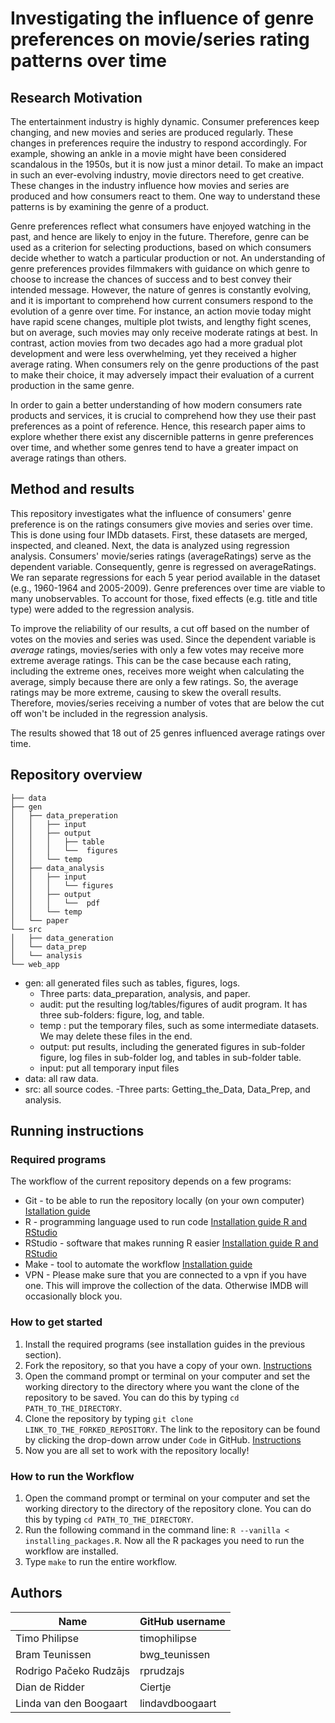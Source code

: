 # Investigating the influence of genre preferences on movie/series rating patterns over time

## Research Motivation

The entertainment industry is highly dynamic. Consumer preferences keep changing, and new movies and series are produced regularly. These changes in preferences require the industry to respond accordingly. For
example, showing an ankle in a movie might have been considered scandalous in the 1950s, but it is now just a minor detail. To make an impact in such an ever-evolving industry, movie directors need to get creative. These changes in the industry influence how movies and series are produced and how consumers react to them. One way to understand these patterns is by examining the genre of a product. 

Genre preferences reflect what consumers have enjoyed watching in the past, and hence are likely to enjoy in the future. Therefore, genre can be used as a criterion for selecting productions, based on which consumers decide whether to watch a particular production or not. An understanding of genre preferences provides filmmakers with guidance on which genre to choose to increase the chances of success and to best
convey their intended message. However, the nature of genres is constantly evolving, and it is important to comprehend how current consumers respond to the evolution of a genre over time. For instance, an action movie today might have rapid scene changes, multiple plot twists, and lengthy fight scenes, but on average, such movies may only receive moderate ratings at best. In contrast, action movies from two decades ago had a more gradual plot development and were less overwhelming, yet they received a higher average rating. When consumers rely on the genre productions of the past to make their choice, it may adversely impact their evaluation of a current production in the same genre.

In order to gain a better understanding of how modern consumers rate products and services, it is crucial to comprehend how they use their past preferences as a point of reference. Hence, this research paper aims to explore whether there exist any discernible patterns in genre preferences over time, and whether some genres tend to have a greater impact on average ratings than others.

## Method and results

This repository investigates what the influence of consumers' genre preference is on the ratings consumers give movies and series over time. This is done using four IMDb datasets. First, these datasets are merged, inspected, and cleaned. Next, the data is analyzed  using regression analysis. Consumers' movie/series ratings (averageRatings) serve as the dependent variable. Consequently, genre is regressed on averageRatings. We ran separate regressions for each 5 year period available in the dataset (e.g., 1960-1964 and 2005-2009). Genre preferences over time are viable to many unobservables. To account for those, fixed effects (e.g. title and title type) were added to the regression analysis.

To improve the reliability of our results, a cut off based on the number of votes on the movies and series was used. Since the dependent variable is *average* ratings, movies/series with only a few votes may receive more extreme average ratings. This can be the case because each rating, including the extreme ones, receives more weight when calculating the average, simply because there are only a few ratings. So, the average ratings may be more extreme, causing to skew the overall results. Therefore, movies/series receiving a number of votes that are below the cut off won't be included in the regression analysis. 

The results showed that 18 out of 25 genres influenced average ratings over time. 

## Repository overview

```
├── data
├── gen
│   ├── data_preperation
│   │   ├── input
│   │   ├── output
│   │   │   ├── table
│   │   │   └──  figures
│   │   └── temp
│   ├── data_analysis
│   │   ├── input
│   │   │   └── figures
│   │   ├── output
│   │   │   └──  pdf
│   │   └── temp
│   └── paper
└── src
│   ├── data_generation
│   └── data_prep
│   └── analysis
└── web_app

```
    
* gen: all generated files such as tables, figures, logs.
  - Three parts: data_preparation, analysis, and paper.
  - audit: put the resulting log/tables/figures of audit program. It has three sub-folders: figure, log, and table.
  - temp : put the temporary files, such as some intermediate datasets. We may delete these files in the end.
  - output: put results, including the generated figures in sub-folder figure, log files in sub-folder log, and tables in sub-folder table.
  - input: put all temporary input files
* data: all raw data.
* src: all source codes.
  -Three parts: Getting_the_Data, Data_Prep, and analysis.

## Running instructions
### Required programs

The workflow of the current repository depends on a few programs: 

* Git - to be able to run the repository locally (on your own computer) [Istallation guide](https://tilburgsciencehub.com/topics/automation/version-control/start-git/git/)
* R - programming language used to run code [Installation guide R and RStudio](https://tilburgsciencehub.com/topics/computer-setup/software-installation/rstudio/r/)
* RStudio - software that makes running R easier [Installation guide R and RStudio](https://tilburgsciencehub.com/topics/computer-setup/software-installation/rstudio/r/)
* Make - tool to automate the workflow [Installation guide](https://tilburgsciencehub.com/topics/automation/automation-tools/makefiles/make])
* VPN - Please make sure that you are connected to a vpn if you have one. This will improve the collection of the data. Otherwise IMDB will occasionally block you.
### How to get started

1. Install the required programs (see installation guides in the previous section).
2. Fork the repository, so that you have a copy of your own. [Instructions](https://docs.github.com/en/pull-requests/collaborating-with-pull-requests/working-with-forks/fork-a-repo)
3. Open the command prompt or terminal on your computer and set the working directory to the directory where you want the clone of the repository to be saved. You can do this by typing `cd PATH_TO_THE_DIRECTORY`.
4. Clone the repository by typing `git clone LINK_TO_THE_FORKED_REPOSITORY`. The link to the repository can be found by clicking the drop-down arrow under `Code` in GitHub. [Instructions](https://docs.github.com/en/pull-requests/collaborating-with-pull-requests/working-with-forks/fork-a-repo#cloning-your-forked-repository)
5. Now you are all set to work with the repository locally!

### How to run the Workflow

1. Open the command prompt or terminal on your computer and set the working directory to the directory of the repository clone. You can do this by typing `cd PATH_TO_THE_DIRECTORY`.
2. Run the following command in the command line: `R --vanilla < installing_packages.R`. Now all the R packages you need to run the workflow are installed.
2. Type `make` to run the entire workflow.

## Authors

| Name                    | GitHub username  |
|-------------------------|------------------|
| Timo Philipse           | timophilipse     |
| Bram Teunissen          | bwg_teunissen    |
| Rodrigo Pačeko Rudzājs  | rprudzajs        |
| Dian de Ridder          | Ciertje          |
| Linda van den Boogaart  | lindavdboogaart  |

